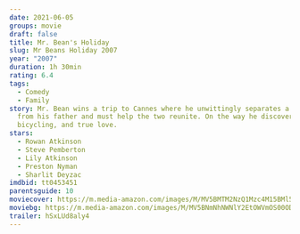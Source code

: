 ```yaml
---
date: 2021-06-05
groups: movie
draft: false
title: Mr. Bean's Holiday
slug: Mr Beans Holiday 2007
year: "2007"
duration: 1h 30min
rating: 6.4
tags:
  - Comedy
  - Family
story: Mr. Bean wins a trip to Cannes where he unwittingly separates a young boy
  from his father and must help the two reunite. On the way he discovers France,
  bicycling, and true love.
stars:
  - Rowan Atkinson
  - Steve Pemberton
  - Lily Atkinson
  - Preston Nyman
  - Sharlit Deyzac
imdbid: tt0453451
parentsguide: 10
moviecover: https://m.media-amazon.com/images/M/MV5BMTM2NzQ1Mzc4M15BMl5BanBnXkFtZTcwNTk3NjA1MQ@@._V1_FMjpg_UX300_.jpg
moviebg: https://m.media-amazon.com/images/M/MV5BNmNhNWNlY2EtOWVmOS00ODlhLTk3ZjktNzQ3MTA4NWRkMTI0XkEyXkFqcGdeQXVyMzExODEzNDA@._V1_FMjpg_UX1280_.jpg
trailer: hSxLUd8aly4
---
```

